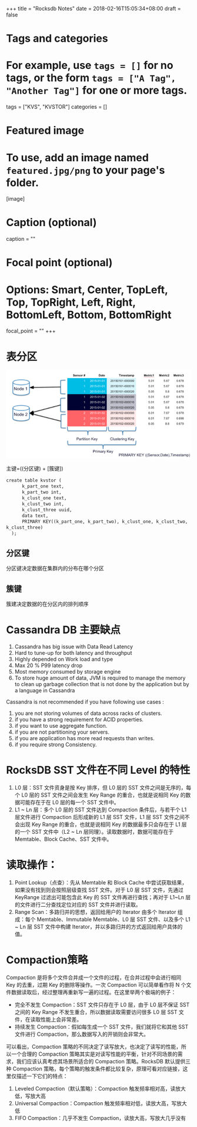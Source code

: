 +++
title = "Rocksdb Notes"
date = 2018-02-16T15:05:34+08:00
draft = false

# Tags and categories
# For example, use `tags = []` for no tags, or the form `tags = ["A Tag", "Another Tag"]` for one or more tags.
tags = ["KVS", "KVSTOR"]
categories = []

# Featured image
# To use, add an image named `featured.jpg/png` to your page's folder. 
[image]
  # Caption (optional)
  caption = ""

  # Focal point (optional)
  # Options: Smart, Center, TopLeft, Top, TopRight, Left, Right, BottomLeft, Bottom, BottomRight
  focal_point = ""
+++

# 表分区

![cassandra_partiton](/img/cassandra_partiton.png)

主键=((分区键) + [簇键])

```
create table kvstor (
      k_part_one text,
      k_part_two int,
      k_clust_one text,
      k_clust_two int,
      k_clust_three uuid,
      data text,
      PRIMARY KEY((k_part_one, k_part_two), k_clust_one, k_clust_two, k_clust_three)      
  );
```
## 分区键
分区键决定数据在集群内的分布在哪个分区

## 簇键
簇建决定数据的在分区内的排列顺序


# Cassandra DB 主要缺点

1. Cassandra has big issue with Data Read Latency
2. Hard to tune-up for both latency and throughput
3. Highly depended on Work load and type
4. Max 20 % P99 latency drop
5. Most memory consumed by storage engine
6. To store huge amount of data, JVM is required to manage the memory to clean up garbage    collection that is not done by the application but by a language in Cassandra

Cassandra is not recommended if you have following use cases :

1. you are not storing volumes of data across racks of clusters.
2. if you have a strong requirement for ACID properties.
3. if you want to use aggregate function.
4. if you are not partitioning your servers.
5. if you are application has more read requests than writes.
6. if you require strong Consistency.


# RocksDB SST 文件在不同 Level 的特性

1. L0 层：SST 文件资身是按 Key 排序，但 L0 层的 SST 文件之间是无序的，每个 L0 层的 SST 文件之间会发生 Key Range 的重合，也就是说相同 Key 的数据可能存在于在 L0 层的每一个 SST 文件中。
2. L1 ~ Ln 层：多个 L0 层的 SST 文件达到 Compaction 条件后，与若干个 L1 层文件进行 Compaction 后形成新的 L1 层 SST 文件，L1 层 SST 文件之间不会出现 Key Range 的重合，也就是说相同 Key 的数据最多只会存在于 L1 层的一个 SST 文件中（L2 ~ Ln 层同理）。读取数据时，数据可能存在于 Memtable、Block Cache、SST 文件中。

# 读取操作：

1. Point Lookup（点查）：先从 Memtable 和 Block Cache 中尝试获取结果，如果没有找到则会按照层级查找 SST 文件。对于 L0 层 SST 文件，先通过 KeyRange 过滤出可能包含此 Key 的 SST 文件再进行查找；再对于 L1~Ln 层的文件进行二分查找定位对应的 SST 文件并进行读取。
2. Range Scan：多路归并的思想，返回给用户的 Iterator 由多个 Iterator 组成：每个 Memtable、Immutable Memtable、L0 层 SST 文件、以及多个 L1 ~ Ln 层 SST 文件中构建 Iterator，并以多路归并的方式返回给用户具体的值。


# Compaction策略

 Compaction 是将多个文件合并成一个文件的过程，在合并过程中会进行相同 Key 的去重，过期 Key 的删除等操作。一次 Compaction 可以简单看作将 N 个文件数据读取后，经过整理再重新写一遍的过程。在这里举两个极端的例子：

- 完全不发生 Compaction：SST 文件只存在于 L0 层，由于 L0 层不保证 SST 之间的 Key Range 不发生重合，所以数据读取需要访问很多 L0 层 SST 文件，在读取性能上会非常差。
- 持续发生 Compaction：假如每生成一个 SST 文件，我们就将它和其他 SST 文件进行 Compaction，那么数据写入的开销则会非常大。

可以看出，Compaction 策略的不同决定了读写放大，也决定了读写的性能，所以一个合理的 Compaction 策略其实是对读写性能的平衡，针对不同场景的需求，我们应该认真考虑其场景所适合的 Compaction 策略。RocksDB 默认提供三种 Compaction 策略，每个策略的触发条件都比较复杂，原理可看对应链接，这里仅描述一下它们的特点：

1. Leveled Compaction（默认策略）：Compaction 触发频率相对高，读放大低，写放大高
2. Universal Compaction：Compaction 触发频率相对低，读放大高，写放大低
3. FIFO Compaction：几乎不发生 Compaction，读放大高，写放大几乎没有